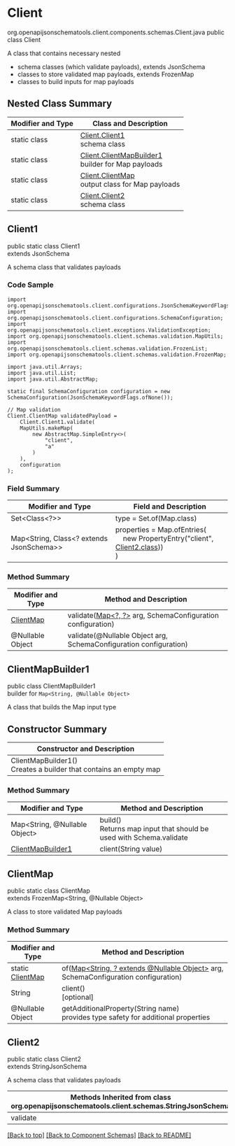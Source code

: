 # Client
org.openapijsonschematools.client.components.schemas.Client.java
public class Client

A class that contains necessary nested
- schema classes (which validate payloads), extends JsonSchema
- classes to store validated map payloads, extends FrozenMap
- classes to build inputs for map payloads

## Nested Class Summary
| Modifier and Type | Class and Description |
| ----------------- | ---------------------- |
| static class | [Client.Client1](#client1)<br> schema class |
| static class | [Client.ClientMapBuilder1](#clientmapbuilder1)<br> builder for Map payloads |
| static class | [Client.ClientMap](#clientmap)<br> output class for Map payloads |
| static class | [Client.Client2](#client2)<br> schema class |

## Client1
public static class Client1<br>
extends JsonSchema

A schema class that validates payloads

### Code Sample
```
import org.openapijsonschematools.client.configurations.JsonSchemaKeywordFlags;
import org.openapijsonschematools.client.configurations.SchemaConfiguration;
import org.openapijsonschematools.client.exceptions.ValidationException;
import org.openapijsonschematools.client.schemas.validation.MapUtils;
import org.openapijsonschematools.client.schemas.validation.FrozenList;
import org.openapijsonschematools.client.schemas.validation.FrozenMap;

import java.util.Arrays;
import java.util.List;
import java.util.AbstractMap;

static final SchemaConfiguration configuration = new SchemaConfiguration(JsonSchemaKeywordFlags.ofNone());

// Map validation
Client.ClientMap validatedPayload =
    Client.Client1.validate(
    MapUtils.makeMap(
        new AbstractMap.SimpleEntry<>(
            "client",
            "a"
        )
    ),
    configuration
);
```

### Field Summary
| Modifier and Type | Field and Description |
| ----------------- | ---------------------- |
| Set<Class<?>> | type = Set.of(Map.class) |
| Map<String, Class<? extends JsonSchema>> | properties = Map.ofEntries(<br>&nbsp;&nbsp;&nbsp;&nbsp;new PropertyEntry("client", [Client2.class](#client2)))<br>)<br> |

### Method Summary
| Modifier and Type | Method and Description |
| ----------------- | ---------------------- |
| [ClientMap](#clientmap) | validate([Map&lt;?, ?&gt;](#clientmapbuilder1) arg, SchemaConfiguration configuration) |
| @Nullable Object | validate(@Nullable Object arg, SchemaConfiguration configuration) |
## ClientMapBuilder1
public class ClientMapBuilder1<br>
builder for `Map<String, @Nullable Object>`

A class that builds the Map input type

## Constructor Summary
| Constructor and Description |
| --------------------------- |
| ClientMapBuilder1()<br>Creates a builder that contains an empty map |

### Method Summary
| Modifier and Type | Method and Description |
| ----------------- | ---------------------- |
| Map<String, @Nullable Object> | build()<br>Returns map input that should be used with Schema.validate |
| [ClientMapBuilder1](#clientmapbuilder1) | client(String value) |

## ClientMap
public static class ClientMap<br>
extends FrozenMap<String, @Nullable Object>

A class to store validated Map payloads

### Method Summary
| Modifier and Type | Method and Description |
| ----------------- | ---------------------- |
| static [ClientMap](#clientmap) | of([Map<String, ? extends @Nullable Object>](#clientmapbuilder1) arg, SchemaConfiguration configuration) |
| String | client()<br>[optional] |
| @Nullable Object | getAdditionalProperty(String name)<br>provides type safety for additional properties |

## Client2
public static class Client2<br>
extends StringJsonSchema

A schema class that validates payloads

| Methods Inherited from class org.openapijsonschematools.client.schemas.StringJsonSchema |
| ------------------------------------------------------------------ |
| validate                                                           |

[[Back to top]](#top) [[Back to Component Schemas]](../../../README.md#Component-Schemas) [[Back to README]](../../../README.md)
